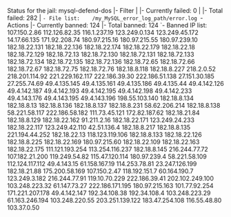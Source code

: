 Status for the jail: mysql-defend-dos
|- Filter
|  |- Currently failed:	0
|  |- Total failed:	282
|  `- File list:	/my_MySQL_error_log_path/error.log
`- Actions
   |- Currently banned:	124
   |- Total banned:	124
   `- Banned IP list:	107.150.2.86 112.126.82.35 116.1.237.19 123.249.0.134 123.249.45.172 14.17.66.135 171.92.208.74 180.97.215.16 180.97.215.55 180.97.239.10 182.18.22.131 182.18.22.136 182.18.22.174 182.18.22.179 182.18.22.18 182.18.72.129 182.18.72.13 182.18.72.130 182.18.72.131 182.18.72.133 182.18.72.134 182.18.72.135 182.18.72.136 182.18.72.65 182.18.72.66 182.18.72.67 182.18.72.75 182.18.72.76 182.18.8.118 182.18.8.227 218.2.0.52 218.201.114.92 221.229.162.117 222.186.39.30 222.186.51.138 27.151.30.185 27.255.74.69 49.4.135.145 49.4.135.161 49.4.135.186 49.4.135.44 49.4.142.126 49.4.142.187 49.4.142.193 49.4.142.195 49.4.142.198 49.4.142.233 49.4.143.176 49.4.143.195 49.4.143.196 198.55.103.140 182.18.8.134 182.18.8.13 182.18.8.136 182.18.8.137 182.18.8.231 58.62.206.214 182.18.8.138 58.221.58.117 222.186.58.182 111.73.45.121 172.82.187.62 182.18.21.84 182.18.8.129 182.18.22.162 91.211.2.16 182.18.22.171 123.249.24.233 182.18.22.117 123.249.42.110 42.51.136.4 182.18.8.217 182.18.8.135 221.194.44.252 182.18.22.13 118.123.119.106 182.18.8.133 182.18.22.126 182.18.8.225 182.18.22.169 180.97.215.60 182.18.22.109 182.18.22.163 182.18.22.175 111.121.193.254 113.254.116.237 182.18.8.145 216.244.77.72 107.182.21.200 119.249.54.82 115.47.120.114 180.97.239.4 58.221.58.109 112.124.117.112 49.4.143.15 61.158.167.19 114.253.78.81 23.247.126.199 182.18.21.88 175.200.58.169 107.150.2.47 118.192.151.7 60.164.190.7 123.249.3.182 216.244.77.91 119.10.70.229 222.186.39.41 202.102.249.100 103.248.223.32 61.147.73.27 222.186.171.195 180.97.215.163 101.77.92.254 171.221.207.178 49.4.142.147 192.34.108.38 192.34.108.4 103.248.223.29 61.163.246.194 103.248.220.55 203.251.139.122 183.47.254.108 116.55.48.80 103.37.0.50
